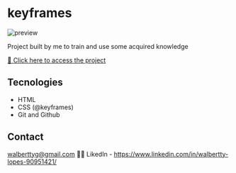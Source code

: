 # keyframes

![preview](./.github/preview.png)

Project built by me to train and use some acquired knowledge

[🔗 Click here to access the project](https://walbertty.github.io/keyframes/)

## Tecnologies

- HTML
- CSS (@keyframes)
- Git and Github

## Contact

walberttyg@gmail.com 🚛💨
LikedIn - https://www.linkedin.com/in/walbertty-lopes-90951421/
